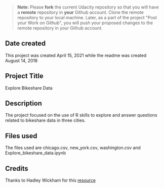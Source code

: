 >**Note**: Please **fork** the current Udacity repository so that you will have a **remote** repository in **your** Github account. Clone the remote repository to your local machine. Later, as a part of the project "Post your Work on Github", you will push your proposed changes to the remote repository in your Github account.

## Date created
This project was created April 15, 2021 while the readme was created August 14, 2018

## Project Title
Explore Bikeshare Data

## Description
The project focused on the use of R skills to explore and answer questions related to bikeshare data in three cities.

## Files used
The files used are chicago.csv, new_york.csv, washington.csv and Explore_bikeshare_data.ipynb

## Credits
Thanks to Hadley Wickham for this [resource](https://r4ds.had.co.nz/)

